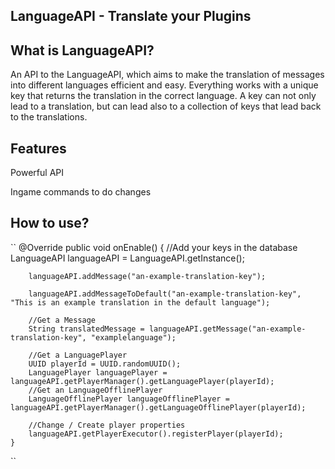 LanguageAPI - Translate your Plugins
-
What is LanguageAPI?
- 
An API to the LanguageAPI, which aims to make the translation of messages into different languages efficient and easy.
Everything works with a unique key that returns the translation in the correct language. A key can not only lead to a translation,
but can lead also to a collection of keys that lead back to the translations.

Features
-
Powerful API

Ingame commands to do changes

How to use?
-
``
    @Override
    public void onEnable() {
        //Add your keys in the database
        LanguageAPI languageAPI = LanguageAPI.getInstance();

        languageAPI.addMessage("an-example-translation-key");

        languageAPI.addMessageToDefault("an-example-translation-key", "This is an example translation in the default language");

        //Get a Message
        String translatedMessage = languageAPI.getMessage("an-example-translation-key", "examplelanguage");

        //Get a LanguagePlayer
        UUID playerId = UUID.randomUUID();
        LanguagePlayer languagePlayer = languageAPI.getPlayerManager().getLanguagePlayer(playerId);
        //Get an LanguageOfflinePlayer
        LanguageOfflinePlayer languageOfflinePlayer = languageAPI.getPlayerManager().getLanguageOfflinePlayer(playerId);
        
        //Change / Create player properties
        languageAPI.getPlayerExecutor().registerPlayer(playerId);
    }
``


